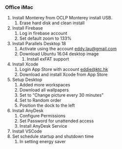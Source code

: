 ### Office iMac

1. Install Monterey from OCLP Monterey install USB.
   1. Erase hard disk and clean install
2. Install Firebase
   1. Log in firebase account
   2. Set default zoom to 133%
3. Install Parallels Desktop 18
   1. Activate using the account eddy.lau@gmail.com
   2. Download Ubuntu 16.04 desktop image
      1. Install exFAT support
4. Install Xcode
   1. Login App Store with account eddie@ktc.hk
   2. Download and install Xcode from App Store 
5. Setup Desktop
   1. Added more workspaces
   2. Download all wallpapers
   3. Set to “Change picture every 30 minutes”
   4. Set to Random order
   5. Position the dock to the left
6. Install AnyDesk
   1. Configure Permissions
   2. Set Password for unattended access
   3. Install AnyDesk Service
7. Install VSCode
8. Set schedule startup and shutdown time
   1. In setting energy saver
